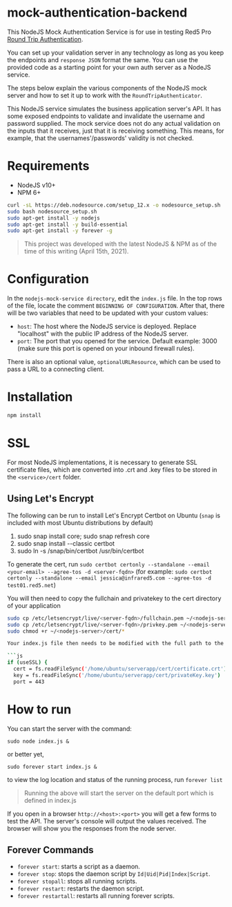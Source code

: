 # mock-authentication-backend

This NodeJS Mock Authentication Service is for use in testing Red5 Pro [Round Trip Authentication](https://www.red5pro.com/docs/special/round-trip-auth/overview/).

You can set up your validation server in any technology as long as you keep the endpoints and `response JSON` format the same. You can use the provided code as a starting point for your own auth server as a NodeJS service.

The steps below explain the various components of the NodeJS mock server and how to set it up to work with the `RoundTripAuthenticator`.

This NodeJS service simulates the business application server's API. It has some exposed endpoints to validate and invalidate the username and password supplied. The mock service does not do any actual validation on the inputs that it receives, just that it is receiving something. This means, for example, that the usernames'/passwords' validity is not checked.

# Requirements

* NodeJS v10+
* NPM 6+

```sh
curl -sL https://deb.nodesource.com/setup_12.x -o nodesource_setup.sh
sudo bash nodesource_setup.sh
sudo apt-get install -y nodejs
sudo apt-get install -y build-essential
sudo apt-get install -y forever -g
```

> This project was developed with the latest NodeJS & NPM as of the time of this writing (April 15th, 2021).


# Configuration

In the `nodejs-mock-service directory`, edit the `index.js` file. In the top rows of the file, locate the comment `BEGINNING OF CONFIGURATION`. After that, there will be two variables that need to be updated with your custom values:

* `host`: The host where the NodeJS service is deployed. Replace "localhost" with the public IP address of the NodeJS server.
* `port`: The port that you opened for the service. Default example: 3000 (make sure this port is opened on your inbound firewall rules).

There is also an optional value, `optionalURLResource`, which can be used to pass a URL to a connecting client.

# Installation

```sh
npm install
```

# SSL

For most NodeJS implementations, it is necessary to generate SSL certificate files, which are converted into .crt and .key files to be stored in the `<service>/cert` folder.

## Using Let's Encrypt

The following can be run to install Let's Encrypt Certbot on Ubuntu (`snap` is included with most Ubuntu distributions by default)

1.	sudo snap install core; sudo snap refresh core
2.	sudo snap install --classic certbot
3.	sudo ln -s /snap/bin/certbot /usr/bin/certbot

To generate the cert, run `sudo certbot certonly --standalone --email <your-email> --agree-tos -d <server-fqdn>`  (for example: `sudo certbot certonly --standalone --email jessica@infrared5.com --agree-tos -d test01.red5.net`)

You will then need to copy the fullchain and privatekey to the cert directory of your application

```sh
sudo cp /etc/letsencrypt/live/<server-fqdn>/fullchain.pem ~/<nodejs-server>/cert/certificate.crt
sudo cp /etc/letsencrypt/live/<server-fqdn>/privkey.pem ~/<nodejs-server>/cert/privateKey.key
sudo chmod +r ~/<nodejs-server>/cert/*

Your index.js file then needs to be modified with the full path to the certificate and privateKey files (replace with the appropriate paths):

```js
if (useSSL) {
  cert = fs.readFileSync('/home/ubuntu/serverapp/cert/certificate.crt')
  key = fs.readFileSync('/home/ubuntu/serverapp/cert/privateKey.key')
  port = 443
```

# How to run

You can start the server with the command:

`sudo node index.js &`

or better yet,

`sudo forever start index.js &`

to view the log location and status of the running process, run `forever list`

> Running the above will start the server on the default port which is defined in index.js

If you open in a browser `http://<host>:<port>` you will get a few forms to test the API. The server's console will output the values received. The browser will show you the responses from the node server.

## Forever Commands

* `forever start`: starts a script as a daemon.
* `forever stop`: stops the daemon script by `Id|Uid|Pid|Index|Script`.
* `forever stopall`: stops all running scripts.
* `forever restart`: restarts the daemon script.
* `forever restartall`: restarts all running forever scripts.
